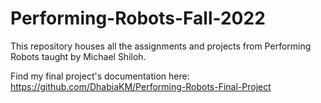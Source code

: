 # Performing-Robots-Fall-2022

This repository houses all the assignments and projects from Performing Robots taught by Michael Shiloh. 

Find my final project's documentation here: https://github.com/DhabiaKM/Performing-Robots-Final-Project
